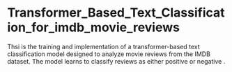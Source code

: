 # Transformer_Based_Text_Classification_for_imdb_movie_reviews

Thsi is the training and implementation of a transformer-based text classification model designed to analyze movie reviews from the IMDB dataset.
The model learns to classify reviews as either positive or negative .
